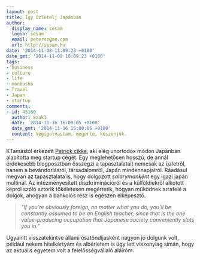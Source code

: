 ```yaml
---
layout: post
title: Így üzletelj Japánban
author:
  display_name: sesam
  login: sesam
  email: petersz@me.com
  url: http://sesam.hu
date: '2014-11-08 11:09:23 +0100'
date_gmt: '2014-11-08 10:09:23 +0100'
tags:
- business
- culture
- life
- monbusho
- Travel
- Japan
- startup
comments:
- id: 45160
  author: Szak1
  date: '2014-11-16 16:00:05 +0100'
  date_gmt: '2014-11-16 15:00:05 +0100'
  content: Vegigolvastam, megerte, koszonjuk.
---
```


KTamástól érkezett [Patrick cikke](http://www.kalzumeus.com/2014/11/07/doing-business-in-japan/), aki elég unortodox módon Japánban alapította meg startup cégét. Egy meglehetősen hosszú, de annál érdekesebb blogposztban összegzi a tapasztalatait nemcsak az üzletről, hanem a bevándorlásról, társadalomról, Japán mindennapjairól. Ráadásul megvan az tapasztalata is, hogy dolgozott _salarymanként_ egy igazi japán multinál. Az intézményesített diszkriminációról és a külföldiekről alkotott képról szóló sztorik tökéletesen megértetik, hogyan működnek arrafelé a dolgok, ahogyan a bankolós rész is egészen elképesztő.

> _"If you’re obviously foreign, no matter what you do, you’ll be constantly assumed to be an English teacher, since that is the one value-producing occupation that Japanese society conveniently slots you in."_

Ugyanitt visszatekintve állami ösztöndíjasként nagyon jó dolgunk volt, például nekem hitelkártyám és albérletem is úgy lett viszonylag simán, hogy az aktuális egyetem volt a felelősségvállaló aláíróm.
